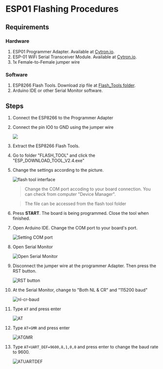 # ESP01 Flashing Procedures 
## Requirements
### Hardware
1. ESP01 Programmer Adapter. Available at [Cytron.io](https://my.cytron.io/p-esp01-usb-programmer-adapter).
2. ESP-01 WiFi Serial Transceiver Module. Available at [Cytron.io](https://my.cytron.io/p-esp-01-wifi-serial-transceiver-module-esp8266).
3. 1x Female-to-Female jumper wire
   
### Software
1. ESP8266 Flash Tools. Download zip file at [Flash_Tools folder](./flash_tools/ESP8266_%20Flash_Tool.zip).
2. Arduino IDE or other Serial Monitor software.

## Steps
1. Connect the ESP8266 to the Programmer Adapter
2. Connect the pin IO0 to GND using the jumper wire
   
    ![](images/0.png)
    
3. Extract the ESP8266 Flash Tools.
4. Go to folder "FLASH_TOOL" and click the "ESP_DOWNLOAD_TOOL_V2.4.exe"
5. Change the settings according to the picture.
      

    ![flash tool interface](./images/1.png)

    > Change the COM port accoding to your board connection. You can check from computer "Device Manager".

    > The file can be accessed from the flash tool folder

6. Press **START**. The board is being programmed. Close the tool when finished.
7. Open Arduino IDE. Change the COM port to your board's port.

    ![Setting COM port](images/2.png)

8. Open Serial Monitor

    ![Open Serial Monitor](images/3.png)

9.  Disconnect the jumper wire at the programmer Adapter. Then press the RST button.

    ![RST button](images/4.png) 

10. At the Serial Monitor, change to "Both NL & CR" and "115200 baud"

    ![nl-cr-baud](images/5.png)

11. Type ```AT``` and press enter

    ![AT](images/6.png)

12. Type ```AT+GMR``` and press enter

    ![ATGMR](images/7.png)

13. Type ```AT+UART_DEF=9600,8,1,0,0``` and press enter to change the baud rate to 9600.
    
    ![ATUARTDEF](images/8.png)
